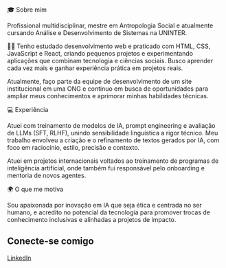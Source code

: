 
🎓 Sobre mim

Profissional multidisciplinar, mestre em Antropologia Social e atualmente cursando Análise e Desenvolvimento de Sistemas na UNINTER.

👩‍💻 Tenho estudado desenvolvimento web e praticado com HTML, CSS, JavaScript e React, criando pequenos projetos e experimentando aplicações que combinam tecnologia e ciências sociais. Busco aprender cada vez mais e ganhar experiência prática em projetos reais.

Atualmente, faço parte da equipe de desenvolvimento de um site institucional em uma ONG e continuo em busca de oportunidades para ampliar meus conhecimentos e aprimorar minhas habilidades técnicas.

💻 Experiência

Atuei com treinamento de modelos de IA, prompt engineering e avaliação de LLMs (SFT, RLHF), unindo sensibilidade linguística a rigor técnico. Meu trabalho envolveu a criação e o refinamento de textos gerados por IA, com foco em raciocínio, estilo, precisão e contexto.

Atuei em projetos internacionais voltados ao treinamento de programas de inteligência artificial, onde também fui responsável pelo onboarding e mentoria de novos agentes.  

🌍 O que me motiva

Sou apaixonada por inovação em IA que seja ética e centrada no ser humano, e acredito no potencial da tecnologia para promover trocas de conhecimento inclusivas e alinhadas a projetos de impacto.

<h2>Conecte-se comigo</h2>
<a href="www.linkedin.com/in/giulia-lermen">LinkedIn
<a href="


